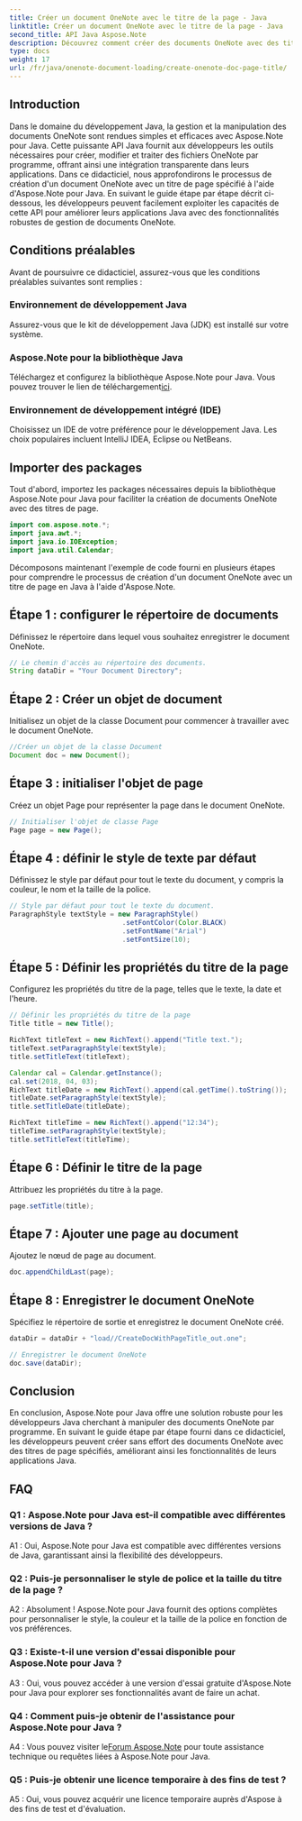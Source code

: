 ```yaml
---
title: Créer un document OneNote avec le titre de la page - Java
linktitle: Créer un document OneNote avec le titre de la page - Java
second_title: API Java Aspose.Note
description: Découvrez comment créer des documents OneNote avec des titres de page en Java à l'aide d'Aspose.Note pour Java. Tutoriel complet avec des exemples de code.
type: docs
weight: 17
url: /fr/java/onenote-document-loading/create-onenote-doc-page-title/
---
```

## Introduction

Dans le domaine du développement Java, la gestion et la manipulation des documents OneNote sont rendues simples et efficaces avec Aspose.Note pour Java. Cette puissante API Java fournit aux développeurs les outils nécessaires pour créer, modifier et traiter des fichiers OneNote par programme, offrant ainsi une intégration transparente dans leurs applications. Dans ce didacticiel, nous approfondirons le processus de création d'un document OneNote avec un titre de page spécifié à l'aide d'Aspose.Note pour Java. En suivant le guide étape par étape décrit ci-dessous, les développeurs peuvent facilement exploiter les capacités de cette API pour améliorer leurs applications Java avec des fonctionnalités robustes de gestion de documents OneNote.

## Conditions préalables

Avant de poursuivre ce didacticiel, assurez-vous que les conditions préalables suivantes sont remplies :

### Environnement de développement Java

Assurez-vous que le kit de développement Java (JDK) est installé sur votre système.

### Aspose.Note pour la bibliothèque Java

 Téléchargez et configurez la bibliothèque Aspose.Note pour Java. Vous pouvez trouver le lien de téléchargement[ici](https://releases.aspose.com/note/java/).

### Environnement de développement intégré (IDE)

Choisissez un IDE de votre préférence pour le développement Java. Les choix populaires incluent IntelliJ IDEA, Eclipse ou NetBeans.

## Importer des packages

Tout d'abord, importez les packages nécessaires depuis la bibliothèque Aspose.Note pour Java pour faciliter la création de documents OneNote avec des titres de page.

```java
import com.aspose.note.*;
import java.awt.*;
import java.io.IOException;
import java.util.Calendar;
```

Décomposons maintenant l'exemple de code fourni en plusieurs étapes pour comprendre le processus de création d'un document OneNote avec un titre de page en Java à l'aide d'Aspose.Note.

## Étape 1 : configurer le répertoire de documents

Définissez le répertoire dans lequel vous souhaitez enregistrer le document OneNote.

```java
// Le chemin d'accès au répertoire des documents.
String dataDir = "Your Document Directory";
```

## Étape 2 : Créer un objet de document

Initialisez un objet de la classe Document pour commencer à travailler avec le document OneNote.

```java
//Créer un objet de la classe Document
Document doc = new Document();
```

## Étape 3 : initialiser l'objet de page

Créez un objet Page pour représenter la page dans le document OneNote.

```java
// Initialiser l'objet de classe Page
Page page = new Page();
```

## Étape 4 : définir le style de texte par défaut

Définissez le style par défaut pour tout le texte du document, y compris la couleur, le nom et la taille de la police.

```java
// Style par défaut pour tout le texte du document.
ParagraphStyle textStyle = new ParagraphStyle()
                            .setFontColor(Color.BLACK)
                            .setFontName("Arial")
                            .setFontSize(10);
```

## Étape 5 : Définir les propriétés du titre de la page

Configurez les propriétés du titre de la page, telles que le texte, la date et l'heure.

```java
// Définir les propriétés du titre de la page
Title title = new Title();

RichText titleText = new RichText().append("Title text.");
titleText.setParagraphStyle(textStyle);
title.setTitleText(titleText);

Calendar cal = Calendar.getInstance();
cal.set(2018, 04, 03);
RichText titleDate = new RichText().append(cal.getTime().toString());
titleDate.setParagraphStyle(textStyle);
title.setTitleDate(titleDate);

RichText titleTime = new RichText().append("12:34");
titleTime.setParagraphStyle(textStyle);
title.setTitleText(titleTime);
```

## Étape 6 : Définir le titre de la page

Attribuez les propriétés du titre à la page.

```java
page.setTitle(title);
```

## Étape 7 : Ajouter une page au document

Ajoutez le nœud de page au document.

```java
doc.appendChildLast(page);
```

## Étape 8 : Enregistrer le document OneNote

Spécifiez le répertoire de sortie et enregistrez le document OneNote créé.

```java
dataDir = dataDir + "load//CreateDocWithPageTitle_out.one";

// Enregistrer le document OneNote
doc.save(dataDir);
```

## Conclusion

En conclusion, Aspose.Note pour Java offre une solution robuste pour les développeurs Java cherchant à manipuler des documents OneNote par programme. En suivant le guide étape par étape fourni dans ce didacticiel, les développeurs peuvent créer sans effort des documents OneNote avec des titres de page spécifiés, améliorant ainsi les fonctionnalités de leurs applications Java.

## FAQ

### Q1 : Aspose.Note pour Java est-il compatible avec différentes versions de Java ?

A1 : Oui, Aspose.Note pour Java est compatible avec différentes versions de Java, garantissant ainsi la flexibilité des développeurs.

### Q2 : Puis-je personnaliser le style de police et la taille du titre de la page ?

A2 : Absolument ! Aspose.Note pour Java fournit des options complètes pour personnaliser le style, la couleur et la taille de la police en fonction de vos préférences.

### Q3 : Existe-t-il une version d'essai disponible pour Aspose.Note pour Java ?

A3 : Oui, vous pouvez accéder à une version d'essai gratuite d'Aspose.Note pour Java pour explorer ses fonctionnalités avant de faire un achat.

### Q4 : Comment puis-je obtenir de l'assistance pour Aspose.Note pour Java ?

A4 : Vous pouvez visiter le[Forum Aspose.Note](https://forum.aspose.com/c/note/28) pour toute assistance technique ou requêtes liées à Aspose.Note pour Java.

### Q5 : Puis-je obtenir une licence temporaire à des fins de test ?

A5 : Oui, vous pouvez acquérir une licence temporaire auprès d'Aspose à des fins de test et d'évaluation.